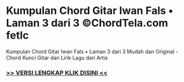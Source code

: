 
 # Kumpulan Chord Gitar Iwan Fals • Laman 3 dari 3 ©ChordTela.com fetlc


Kumpulan Chord Gitar Iwan Fals • Laman 3 dari 3 Mudah dan Original - Chord Kunci Gitar dan Lirik Lagu dari Artis

###  <a href="https://shortlighzx.web.app?sq=Kumpulan Chord Gitar Iwan Fals • Laman 3 dari 3 ©ChordTela.com"> >> VERSI LENGKAP KLIK DISINI << </a>
